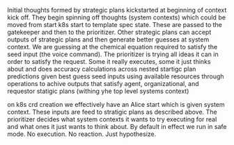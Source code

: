 Initial thoughts formed by strategic plans kickstarted at beginning of context kick off. They begin spinning off thoughts (system contexts) which could be moved from start k8s start to template spec state. These are passed to the gatekeeper and then to the prioritizer. Other strategic plans can accept outputs of strategic plans and then generate better guesses at system context. We are guessing at the chemical equation required to satisfy the seed input (the voice command). The prioritizer is trying all ideas it can in order to satisfy the request. Some it really executes, some it just thinks about and does accuracy calculations across nested startigc plan predictions given best guess seed inputs using available resources through operations to achive outputs that satisfy agent, organizational, and requestor statigic plans (withing yhe top level systems context)

on k8s crd creation we effectively have an Alice start which is given system context. These inputs are feed to stratigic plans as described above. The prioritizer decides what system contexts it wants to try executing for real and what ones it just wants to think about. By default in effect we run in safe mode. No execution. No reaction. Just hypothesize. 